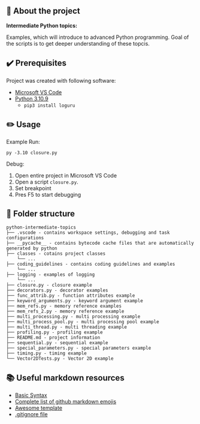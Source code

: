 ## :newspaper: About the project ##

**Intermediate Python topics:**

Examples, which will introduce to advanced Python programming. Goal of the scripts is to get deeper understanding of these topcis.

## :heavy_check_mark: Prerequisites ##

Project was created with following software:

* [Microsoft VS Code](https://code.visualstudio.com/download)
* [Python 3.10.9](https://www.python.org/downloads/release/python-3109/)
    * <code>pip3 install loguru</code>

## :pencil2: Usage

Example Run:

<code>py -3.10 closure.py</code>

Debug:

1. Open entire project in Microsoft VS Code
1. Open a script <code>closure.py</code>.
1. Set breakpoint
1. Pres F5 to start debugging

## :file_folder: Folder structure ##

    python-intermediate-topics
    ├── .vscode - contains workspace settings, debugging and task configurations
    ├── __pycache__ - contains bytecode cache files that are automatically generated by python
    ├── classes - cotains project classes
        └── ...
    ├── coding_guidelines - contains coding guidelines and examples
        └── ...
    ├── logging - examples of logging
        └── ...
    ├── closure.py - closure example
    ├── decorators.py - decorator examples
    ├── func_attrib.py - function attributes example
    ├── keyword_arguments.py - keyword argument example
    ├── mem_refs.py - memory reference examples
    ├── mem_refs_2.py - memory reference example
    ├── multi_processing.py - multi processing example
    ├── multi_process_pool.py - multi processing pool example
    ├── multi_thread.py - multi threading example
    ├── profiling.py - profiling example
    ├── README.md - project information
    ├── sequential.py - sequential example
    ├── special_parameters.py - special parameters example
    ├── timing.py - timing example
    └── Vector2DTests.py - Vector 2D example

## :books: Useful markdown resources ##

* [Basic Syntax](https://www.markdownguide.org/basic-syntax/)
* [Complete list of github markdown emojis](https://dev.to/nikolab/complete-list-of-github-markdown-emoji-markup-5aia)
* [Awesome template](https://github.com/ma-shamshiri/Human-Activity-Recognition/blob/main/README.md)
* [.gitignore file](https://git-scm.com/docs/gitignore)